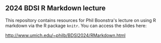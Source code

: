 ## 2024 BDSI R Markdown lecture

This repository contains resources for Phil Boonstra's lecture on using R markdown
via the R package `knitr`. You can access the slides here:

http://www.umich.edu/~philb/BDSI2024/RMarkdown.html
